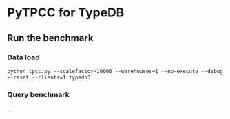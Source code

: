 # PyTPCC for TypeDB

## Run the benchmark

### Data load

```
python tpcc.py --scalefactor=10000 --warehouses=1 --no-execute --debug --reset --clients=1 typedb3
```

### Query benchmark

...

